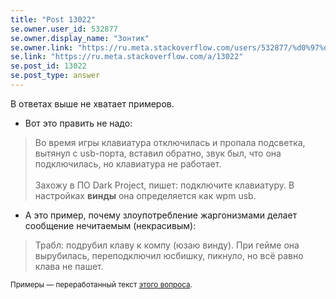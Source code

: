 ```yaml
---
title: "Post 13022"
se.owner.user_id: 532877
se.owner.display_name: "Зонтик"
se.owner.link: "https://ru.meta.stackoverflow.com/users/532877/%d0%97%d0%be%d0%bd%d1%82%d0%b8%d0%ba"
se.link: "https://ru.meta.stackoverflow.com/a/13022"
se.post_id: 13022
se.post_type: answer
---
```

<p>В ответах выше не хватает примеров.</p>
<ul>
<li>Вот это править не надо:</li>
</ul>
<blockquote>
<p>Во время игры клавиатура отключилась и пропала подсветка, вытянул с usb-порта, вставил обратно, звук был, что она подключилась, но клавиатура не работает.<br><br>
Захожу в ПО Dark Project, пишет: подключите клавиатуру. В настройках <strong>винды</strong> она определяется как wpm usb.</p>
</blockquote>
<ul>
<li>А это пример, почему злоупотребление жаргонизмами делает сообщение нечитаемым (некрасивым):</li>
</ul>
<blockquote>
<p>Трабл: подрубил клаву к компу (юзаю винду). При гейме она вырубилась, переподключил юсбишку, пикнуло, но всё равно клава не пашет.</p>
</blockquote>
<p><sup>Примеры — переработанный текст <a href="https://ru.stackoverflow.com/questions/1518288/%D0%9F%D0%BE%D1%87%D0%B5%D0%BC%D1%83-%D0%B7%D0%B2%D1%83%D0%BA-%D0%BF%D0%BE%D1%81%D0%BB%D0%B5-%D0%BF%D0%BE%D0%B4%D0%BA%D0%BB%D1%8E%D1%87%D0%B5%D0%BD%D0%B8%D1%8F-%D0%BA%D0%BB%D0%B0%D0%B2%D0%B8%D0%B0%D1%82%D1%83%D1%80%D1%8B-%D0%B1%D1%8B%D0%BB-%D0%BD%D0%BE-%D0%BE%D0%BD%D0%B0-%D0%BD%D0%B5-%D1%80%D0%B0%D0%B1%D0%BE%D1%82%D0%B0">этого вопроса</a>.</sup></p>
